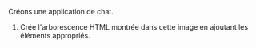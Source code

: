 Créons une application de chat.

1. Crée l'arborescence HTML montrée dans cette image en ajoutant les éléments appropriés.
